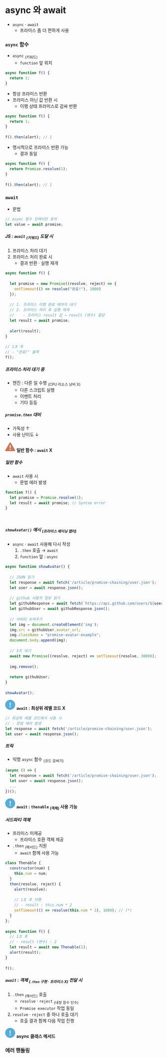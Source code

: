 async 와 await
=============

- `async` · `await`
  - 프라미스 좀 더 편하게 사용

### `async` 함수
- `async` <sub>(키워드)</sub>
  - `function` 앞 위치
```javascript
async function f() {
  return 1;
}
```
- 항상 프라미스 반환
- 프라미스 아닌 값 반환 시
  - 이행 상태 프라미스로 감싸 반환
```javascript
async function f() {
  return 1;
}

f().then(alert); // 1
```
- 명시적으로 프라미스 반환 가능
  - 결과 동일
```javascript
async function f() {
  return Promise.resolve(1);
}

f().then(alert); // 1
```

### `await`
- 문법
```javascript
// async 함수 안에서만 동작
let value = await promise;
```

##### JS : `await` <sub>(키워드)</sub> 도달 시
1. 프라미스 처리 대기
2. 프라미스 처리 완료 시
    - 결과 반환 · 실행 재개
```javascript
async function f() {

  let promise = new Promise((resolve, reject) => {
    setTimeout(() => resolve("완료!"), 1000)
  });

  // 1. 프라미스 이행 완료 때까지 대기
  // 2. 프라미스 처리 후 실행 재개
  //    - 프라미스 result 값 → result (변수) 할당
  let result = await promise;

  alert(result);
}

// 1초 후
// - "완료!" 출력
f();
```

##### 프라미스 처리 대기 중
- 엔진 : 다른 일 수행 <sub>(CPU 리소스 낭비 X)</sub>
  - 다른 스크립트 실행
  - 이벤트 처리
  - 기타 등등

##### `promise.then` 대비
- 가독성 ↑
- 사용 난이도 ↓

<img class="icon" src="../../images/commons/icons/triangle-exclamation-solid.svg" /> **일반 함수 : `await` X**

##### 일반 함수
- `await` 사용 시
  - 문법 에러 발생
```javascript
function f() {
  let promise = Promise.resolve(1);
  let result = await promise; // Syntax error
}
```

<br />

##### `showAvatar()` 예시 <sub>(프라미스 체이닝 챕터)</sub>
- `async` · `await` 사용해 다시 작성
  1. `.then` 호출 → `await`
  2. `function` 앞 : `async`
```javascript
async function showAvatar() {

  // JSON 읽기
  let response = await fetch('/article/promise-chaining/user.json');
  let user = await response.json();

  // github 사용자 정보 읽기
  let githubResponse = await fetch(`https://api.github.com/users/${user.name}`);
  let githubUser = await githubResponse.json();

  // 아바타 보여주기
  let img = document.createElement('img');
  img.src = githubUser.avatar_url;
  img.className = "promise-avatar-example";
  document.body.append(img);

  // 3초 대기
  await new Promise((resolve, reject) => setTimeout(resolve, 3000));

  img.remove();

  return githubUser;
}

showAvatar();
```

<img class="icon" src="../../images/commons/icons/circle-exclamation-solid.svg" /> **`await` : 최상위 레벨 코드 X**

```javascript
// 최상위 레벨 코드에서 사용 시
// - 문법 에러 발생
let response = await fetch('/article/promise-chaining/user.json');
let user = await response.json();
```

##### 트릭
- 익명 `async` 함수 <sub>(코드 감싸기)</sub>
```javascript
(async () => {
  let response = await fetch('/article/promise-chaining/user.json');
  let user = await response.json();
  ...
})();
```

<img class="icon" src="../../images/commons/icons/circle-exclamation-solid.svg" /> **`await` : `thenable` <sub>(객체)</sub> 사용 가능**

##### 서드파티 객체
- 프라미스 미제공
  - 프라미스 호환 객체 제공
- `.then` <sub>(메서드)</sub> 지원
  - `await` 함께 사용 가능
```javascript
class Thenable {
  constructor(num) {
    this.num = num;
  }
  then(resolve, reject) {
    alert(resolve);

    // 1초 후 이행
    // - result : this.num * 2
    setTimeout(() => resolve(this.num * 2), 1000); // (*)
  }
};

async function f() {
  // 1초 후
  // - result (변수) : 2
  let result = await new Thenable(1);
  alert(result);
}

f();
```

##### `await` : 객체 <sub>(`.then` 구현 · 프라미스 X)</sub> 전달 시
1. `.then` <sub>(메서드)</sub> 호출
    - `resolve` · `reject` <sub>(내장 함수 인수)</sub>
    - `Promise executor` 작업 동일
2. `resolve` · `reject` 중 하나 호출 대기
    - 호출 결과 함께 다음 작업 진행

<img class="icon" src="../../images/commons/icons/circle-exclamation-solid.svg" /> **async 클래스 메서드**


### 에러 핸들링